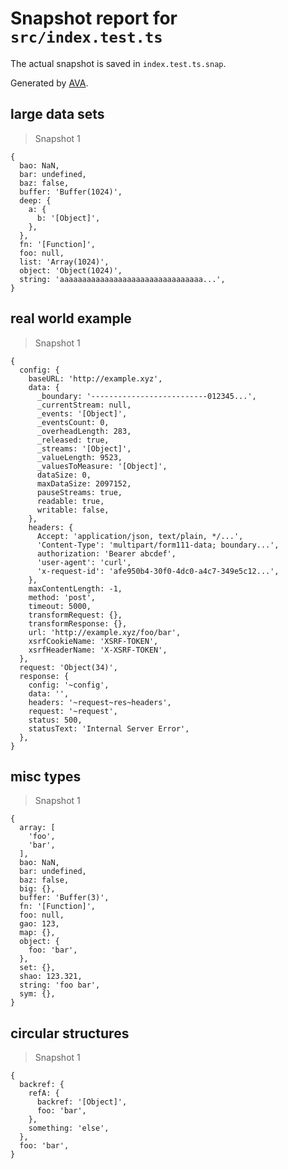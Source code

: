 # Snapshot report for `src/index.test.ts`

The actual snapshot is saved in `index.test.ts.snap`.

Generated by [AVA](https://avajs.dev).

## large data sets

> Snapshot 1

    {
      bao: NaN,
      bar: undefined,
      baz: false,
      buffer: 'Buffer(1024)',
      deep: {
        a: {
          b: '[Object]',
        },
      },
      fn: '[Function]',
      foo: null,
      list: 'Array(1024)',
      object: 'Object(1024)',
      string: 'aaaaaaaaaaaaaaaaaaaaaaaaaaaaaaaa...',
    }

## real world example

> Snapshot 1

    {
      config: {
        baseURL: 'http://example.xyz',
        data: {
          _boundary: '--------------------------012345...',
          _currentStream: null,
          _events: '[Object]',
          _eventsCount: 0,
          _overheadLength: 283,
          _released: true,
          _streams: '[Object]',
          _valueLength: 9523,
          _valuesToMeasure: '[Object]',
          dataSize: 0,
          maxDataSize: 2097152,
          pauseStreams: true,
          readable: true,
          writable: false,
        },
        headers: {
          Accept: 'application/json, text/plain, */...',
          'Content-Type': 'multipart/form111-data; boundary...',
          authorization: 'Bearer abcdef',
          'user-agent': 'curl',
          'x-request-id': 'afe950b4-30f0-4dc0-a4c7-349e5c12...',
        },
        maxContentLength: -1,
        method: 'post',
        timeout: 5000,
        transformRequest: {},
        transformResponse: {},
        url: 'http://example.xyz/foo/bar',
        xsrfCookieName: 'XSRF-TOKEN',
        xsrfHeaderName: 'X-XSRF-TOKEN',
      },
      request: 'Object(34)',
      response: {
        config: '~config',
        data: '',
        headers: '~request~res~headers',
        request: '~request',
        status: 500,
        statusText: 'Internal Server Error',
      },
    }

## misc types

> Snapshot 1

    {
      array: [
        'foo',
        'bar',
      ],
      bao: NaN,
      bar: undefined,
      baz: false,
      big: {},
      buffer: 'Buffer(3)',
      fn: '[Function]',
      foo: null,
      gao: 123,
      map: {},
      object: {
        foo: 'bar',
      },
      set: {},
      shao: 123.321,
      string: 'foo bar',
      sym: {},
    }

## circular structures

> Snapshot 1

    {
      backref: {
        refA: {
          backref: '[Object]',
          foo: 'bar',
        },
        something: 'else',
      },
      foo: 'bar',
    }
